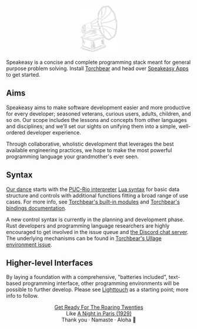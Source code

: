 <p align="center"><a href="https://www.youtube.com/watch?v=jVGgtZ4Qda4"><img width="100" src="record-player.png" alt="speakeasy logo"></a></p>

Speakeasy is a concise and complete programming stack meant for general purpose problem solving.  Install [Torchbear](https://github.com/foundpatterns/torchbear) and head over [Speakeasy Apps](https://github.com/speakeasy-apps) to get started.

## Aims

Speakeasy aims to make software development easier and more productive for every developer; seasoned veterans, curious users, adults, children, and so on.  Our scope includes the lessons and concepts from other languages and disciplines; and we'll set our sights on unifying them into a simple, well-ordered developer experience.

Through collaborative, wholistic development that leverages the best available engineering practices, we hope to make the most powerful programming language your grandmother's ever seen.

## Syntax 

[Our dance](https://www.youtube.com/watch?v=V6QK0xc3mmo) starts with the [PUC-Rio interpreter](https://www.lua.org/manual/5.3/) [Lua syntax](https://en.wikipedia.org/wiki/Lua_(programming_language)#Syntax) for basic data structure and controls with additional functions fitting a broad range of use cases.  For more info, see [Torchbear's built-in modules](https://github.com/foundpatterns/torchbear#built-in-modules) and [Torchbear's bindings documentation](https://foundpatterns.github.io/torchbear-docs/index.html).

A new control syntax is currently in the planning and development phase.  Rust developers and programming language researchers are highly encouraged to get involved in the issue queue and [the Discord chat server](https://discord.gg/f6XSuWs).  The underlying mechanisms can be found in [Torchbear's Ullage environment issue](https://github.com/foundpatterns/torchbear/issues/234).

## Higher-level Interfaces

By laying a foundation with a comprehensive, "batteries included", text-based programming interface, other programming environments will be possible to further develop.  Please see [Lighttouch](https://github.com/foundpatterns/lighttouch) as a starting point; more info to follow.

<p align="center"><a href="https://www.youtube.com/watch?v=xSmL_t2WXMA">Get Ready For The Roaring Twenties</a><br>Like <a href="https://www.youtube.com/watch?v=38mmdw9f5tg">A Night in Paris (1929)</a><br>Thank you · Namaste · Aloha 👋</p>
